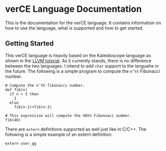 # verCE Language Documentation

This is the documentation for the verCE language. It contains information on how to use the language, what is supported and how to get started.

## Getting Started

This verCE language is heavily based on the Kaleidoscope language as shown in the [LLVM tutorial](https://llvm.org/docs/tutorial/MyFirstLanguageFrontend/index.html). As it currently stands, there is no difference between the two languages. I intend to add `char` support to the languahe in the future. The following is a simple program to compute the `n^th` Fibonacci number.

```verCE
# Compute the n'th fibonacci number.
def fib(n)
  if n < 3 then
    1
  else
    fib(n-1)+fib(n-2)

# This expression will compute the 40th Fibonnaci number.
fib(40)
```

There are `extern` definitions supported as well just like in C/C++. The following is a simple example of an extern definition.

```verCE
extern user_gg 
```

